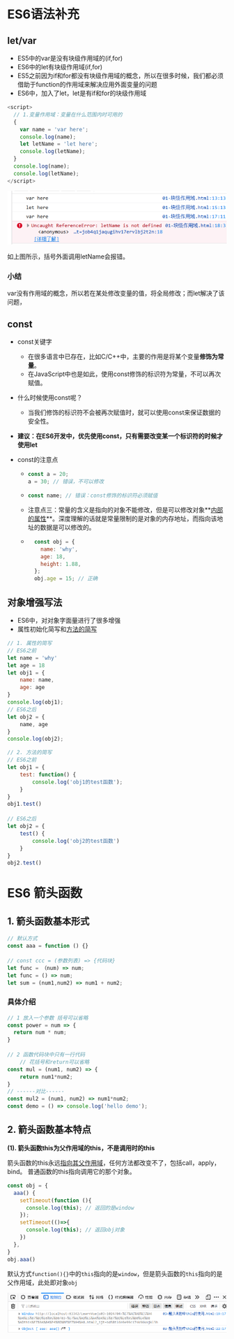 # ES6语法补充

## let/var

* ES5中的var是没有块级作用域的(if,for)
* ES6中的let有块级作用域(if,for)
* ES5之前因为if和for都没有块级作用域的概念，所以在很多时候，我们都必须借助于function的作用域来解决应用外面变量的问题
* ES6中，加入了let，let是有if和for的块级作用域

```javascript
<script>
  // 1.变量作用域：变量在什么范围内时可用的
  {
    var name = 'var here';
    console.log(name);
    let letName = 'let here';
    console.log(letName);
  }
  console.log(name);
  console.log(letName);
</script>
```

![image-20201011100220132](00-ES6%E8%A1%A5%E5%85%85.assets/image-20201011100220132.png)

如上图所示，括号外面调用letName会报错。

### 小结

var没有作用域的概念，所以若在某处修改变量的值，将全局修改；而let解决了该问题，

## const

* const关键字

  * 在很多语言中已存在，比如C/C++中，主要的作用是将某个变量**修饰为常量**。
  * 在JavaScript中也是如此，使用const修饰的标识符为常量，不可以再次赋值。

* 什么时候使用const呢？

  * 当我们修饰的标识符不会被再次赋值时，就可以使用const来保证数据的安全性。

* **建议：在ES6开发中，优先使用const，只有需要改变某一个标识符的时候才使用let**

* const的注意点

  * ```javascript
    const a = 20;
    a = 30; // 错误，不可以修改
    ```

  * ```javascript
    const name; // 错误：const修饰的标识符必须赋值
    ```

  * 注意点三：常量的含义是指向的对象不能修改，但是可以修改对象**<u>内部的属性</u>**。深度理解的话就是常量限制的是对象的内存地址，而指向该地址的数据是可以修改的。
  
  * ```javascript
      const obj = {
        name: 'why',
        age: 18,
        height: 1.88,
      }; 
      obj.age = 15; // 正确
    ```

## 对象增强写法

* ES6中，对对象字面量进行了很多增强
* 属性初始化简写和<u>方法的简写</u>

```javascript
// 1. 属性的简写
// ES6之前
let name = 'why'
let age = 18
let obj1 = {
    name: name,
    age: age
}
console.log(obj1);
// ES6之后
let obj2 = {
    name, age
}
console.log(obj2);
```

```javascript
// 2. 方法的简写
// ES6之前
let obj1 = {
    test: function() {
        console.log('obj1的test函数');
    }
}
obj1.test()

// ES6之后
let obj2 = {
    test() {
        console.log('obj2的test函数')
    }
}
obj2.test()
```

# ES6 箭头函数

## 1. 箭头函数基本形式

```js
// 默认方式
const aaa = function () {}

// const ccc = (参数列表) => {代码块}
let func = （num) => num;
let func = () => num;
let sum = (num1,num2) => num1 + num2;
```

### 具体介绍

```js
// 1 放入一个参数 括号可以省略
const power = num => {
  return num * num;
}

// 2 函数代码块中只有一行代码
	// 花括号和return可以省略
const mul = (num1, num2) => {
    return num1*num2;
}
// ------对比------
const mul2 = (num1, num2) => num1*num2;
const demo = () => console.log('hello demo');
```

## 2. 箭头函数基本特点

**(1). 箭头函数this为父作用域的this，不是调用时的this**

箭头函数的this永远<u>指向其父作用域</u>，任何方法都改变不了，包括call，apply，bind。
普通函数的this指向调用它的那个对象。

```js
const obj = {
  aaa() {
    setTimeout(function (){
      console.log(this); // 返回的是window
    });
    setTimeout(()=>{
      console.log(this); // 返回obj对象
    })
  },
}
obj.aaa()
```

默认方式`function(){}`中的`this`指向的是`window`，但是箭头函数的`this`指向的是父作用域，此处即对象`obj`

![image-20201027085433885](00-ES6%E8%A1%A5%E5%85%85.assets/image-20201027085433885.png)

